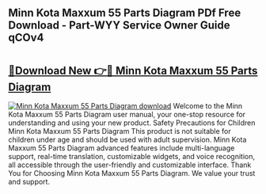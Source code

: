 ## Minn Kota Maxxum 55 Parts Diagram PDf Free Download - Part-WYY Service Owner Guide qCOv4

# <h2><a href="http://dfqw2iv.blite.top/?on=Minn+Kota+Maxxum+55+Parts+Diagram">🔗Download New 👉🔴 Minn Kota Maxxum 55 Parts Diagram</a></h2>

[![Minn Kota Maxxum 55 Parts Diagram download](https://i.imgur.com/lujVjoI.png)](http://dfqw2iv.blite.top/?on=Minn+Kota+Maxxum+55+Parts+Diagram)
Welcome to the Minn Kota Maxxum 55 Parts Diagram user manual, your one-stop resource for understanding and using your new product. Safety Precautions for Children Minn Kota Maxxum 55 Parts Diagram This product is not suitable for children under age and should be used with adult supervision. Minn Kota Maxxum 55 Parts Diagram advanced features include multi-language support, real-time translation, customizable widgets, and voice recognition, all accessible through the user-friendly and customizable interface. Thank You for Choosing Minn Kota Maxxum 55 Parts Diagram. We value your trust and support.
